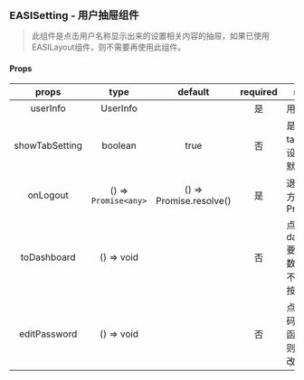 <p><strong id="EASISetting" style="font-size: 18px">EASISetting - 用户抽屉组件</strong></p>

> 此组件是点击用户名称显示出来的设置相关内容的抽屉，如果已使用EASILayout组件，则不需要再使用此组件。

#### Props

|    props    |         type         |         default         | required | remark                           |
| :---------: | :------------------: | :---------------------: | :------: | -------------------------------- |
|  userInfo   |       UserInfo       |                         |    是    | 用户信息                         |
|showTabSetting|      boolean       |           true            |    否    | 是否显示tab相关的设置开关，默认显示         |
|  onLogout   | () => `Promise<any>` | () => Promise.resolve() |    是    | 退出登录的方法，返回 Promise     |
| toDashboard |      () => void      |                         |    否    | 点击跳转到 dashboard 要执行的函数，不传则不显示跳转按钮          |
| editPassword |      () => void      |                         |    否    | 点击修改密码要执行的函数，不传则不显示修改密码按钮          |
